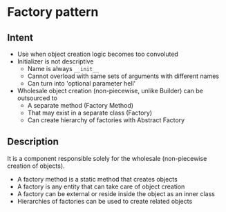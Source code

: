 # **Factory pattern**

## **Intent**

- Use when object creation logic becomes too convoluted
- Initializer is not descriptive
    - Name is always `__init__`
    - Cannot overload with same sets of arguments with different names
    - Can turn into 'optional parameter hell'
- Wholesale object creation (non-piecewise, unlike Builder) can be outsourced to
    - A separate method (Factory Method)
    - That may exist in a separate class (Factory)
    - Can create hierarchy of factories with Abstract Factory

## **Description**

It is a component responsible solely for the wholesale
(non-piecewise creation of objects).

- A factory method is a static method that creates objects
- A factory is any entity that can take care of object creation
- A factory can be external or reside inside the object as an inner class
- Hierarchies of factories can be used to create related objects
